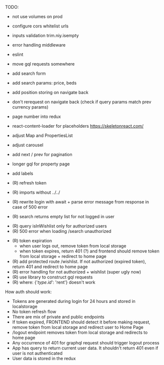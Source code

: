 TODO:

- not use volumes on prod
- configure cors whitelist urls
- inputs validation trim.niy.isempty
- error handling middleware
- eslint
- move gql requests somewhere
- add search form
- add search params: price, beds
- add position storing on navigate back
- don't rerequest on navigate back (check if query params match prev currency params)
- page number into redux
- react-content-loader for placeholders https://skeletonreact.com/
- adjust Map and PropertiesList
- adjust carousel
- add next / prev for pagination
- longer gql for property page
- add labels

- (R) refresh token
- (R) imports without ../../
- (R) rewrite login with await + parse error message from response in case of 500 error
- (R) search returns empty list for not logged in user
+ (R) query isInWishlist only for authorized users
+ (R) 500 error when loading /search unauthorized
- (R) token expiration
  - when user logs out, remove token from local storage
  - when token expires, return 401 (?) and frontend should remove token from local storage + redirect to home page
- (R) add protected route /wishlist. If not authorized (expired token), return 401 and redirect to home page
- (R) error handling for not authorized + wishlist (super ugly now)
- (R) use library to construct gql requests
- (R) where: {'$type.id$': 'rent'} doesn't work

How auth should work:
- Tokens are generated during login for 24 hours and stored in localstorage
- No token refresh flow
- There are mix of private and public endpoints
- If token expired, FRONTEND should detect it before making request, remove token from local storage and redirect user to Home Page
- /logout endpoint removes token from local storage and redirects to home page
- Any occurrence of 401 for graphql request should trigger logout process
- App has query to return current user data. It shouldn't return 401 even if user is not authenticated
- User data is stored in the redux
